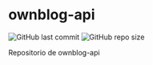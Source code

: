 # ownblog-api
![GitHub last commit](https://img.shields.io/github/last-commit/sanchezih/ownblog-api)
![GitHub repo size](https://img.shields.io/github/repo-size/sanchezih/ownblog-api)

Repositorio de ownblog-api

